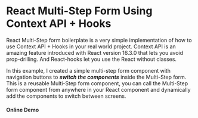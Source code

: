# React Multi-Step Form Using Context API + Hooks
React Multi-Step form boilerplate is a very simple implementation of how to use Context API + Hooks in your real world project. Context API is an amazing feature introduced with React version 16.3.0 that lets you avoid prop-drilling. And React-hooks let you use the React without classes.

In this example, I created a simple multi-step form component with navigation buttons to *__switch the components__* inside the Multi-Step form. 
This is a reusable Multi-Step form component, you can call the Multi-Step form component from anywhere in your React component and dynamically add the components to switch between screens.

#### Online Demo
